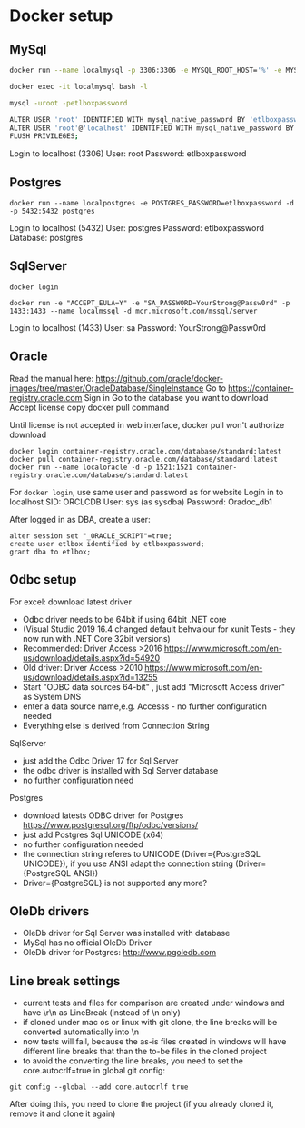 # Docker setup

## MySql

```bash
docker run --name localmysql -p 3306:3306 -e MYSQL_ROOT_HOST='%' -e MYSQL_ROOT_PASSWORD='etlboxpassword' -d mysql/mysql-server

docker exec -it localmysql bash -l

mysql -uroot -petlboxpassword

ALTER USER 'root' IDENTIFIED WITH mysql_native_password BY 'etlboxpassword';
ALTER USER 'root'@'localhost' IDENTIFIED WITH mysql_native_password BY 'etlboxpassword';
FLUSH PRIVILEGES;
```

Login to 
localhost (3306)
User: root
Password: etlboxpassword


## Postgres

```
docker run --name localpostgres -e POSTGRES_PASSWORD=etlboxpassword -d -p 5432:5432 postgres
```

Login to
localhost (5432)
User: postgres
Password: etlboxpassword
Database: postgres


## SqlServer

```
docker login

docker run -e "ACCEPT_EULA=Y" -e "SA_PASSWORD=YourStrong@Passw0rd" -p 1433:1433 --name localmssql -d mcr.microsoft.com/mssql/server
```

Login to
localhost (1433)
User: sa
Password: YourStrong@Passw0rd


## Oracle

Read the manual here: https://github.com/oracle/docker-images/tree/master/OracleDatabase/SingleInstance
Go to https://container-registry.oracle.com
Sign in 
Go to the database you want to download
Accept license
copy docker pull command

Until license is not accepted in web interface, docker pull won't authorize download

```
docker login container-registry.oracle.com/database/standard:latest
docker pull container-registry.oracle.com/database/standard:latest
docker run --name localoracle -d -p 1521:1521 container-registry.oracle.com/database/standard:latest
```

For `docker login`, use same user and password as for website
Login in to localhost
SID: ORCLCDB
User: sys   (as sysdba)
Password: Oradoc_db1

After logged in as DBA, create a user:
```
alter session set "_ORACLE_SCRIPT"=true;  
create user etlbox identified by etlboxpassword;
grant dba to etlbox;
```

## Odbc setup

For excel: download latest driver
- Odbc driver needs to be 64bit if using 64bit .NET core 
- (Visual Studio 2019 16.4 changed default behvaiour for xunit Tests - they now run with .NET Core 32bit versions)
- Recommended: Driver Access >2016 https://www.microsoft.com/en-us/download/details.aspx?id=54920
- Old driver: Driver Access >2010 https://www.microsoft.com/en-us/download/details.aspx?id=13255
- Start "ODBC data sources 64-bit" , just add "Microsoft Access driver" as System DNS
 - enter a data source name,e.g. Accesss - no further configuration needed
- Everything else is derived from Connection String

SqlServer
- just add the Odbc Driver 17 for Sql Server
- the odbc driver is installed with Sql Server database
- no further configuration need

Postgres
- download latests ODBC driver for Postgres https://www.postgresql.org/ftp/odbc/versions/
- just add Postgres Sql UNICODE (x64) 
- no further configuration needed
- the connection string referes to UNICODE (Driver={PostgreSQL UNICODE}), if you use ANSI adapt the connection string (Driver={PostgreSQL ANSI})
- Driver={PostgreSQL} is not supported any more?


## OleDb drivers
- OleDb driver for Sql Server was installed with database
- MySql has no official OleDb Driver
- OleDb driver for Postgres: http://www.pgoledb.com

## Line break settings

- current tests and files for comparison are created under windows and have \r\n as LineBreak (instead of \n only)
- if cloned under mac os or linux with git clone, the line breaks will be converted automatically into \n
- now tests will fail, because the as-is files created in windows will have different line breaks that than the to-be files in the cloned project
- to avoid the converting the line breaks, you need to set the core.autocrlf=true in global git config:
```
git config --global --add core.autocrlf true
```
After doing this, you need to clone the project (if you already cloned it, remove it and clone it again)